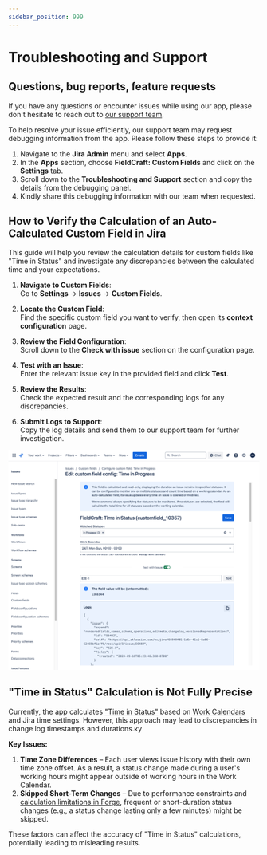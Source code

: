 ```yaml
---
sidebar_position: 999
---
```


# Troubleshooting and Support

## Questions, bug reports, feature requests

If you have any questions or encounter issues while using our app, please don't hesitate to reach out to [our support team](https://kaisersoftapps.atlassian.net/servicedesk/customer/portal/1).

To help resolve your issue efficiently, our support team may request debugging information from the app. Please follow these steps to provide it:

1. Navigate to the **Jira Admin** menu and select **Apps**.
2. In the **Apps** section, choose **FieldCraft: Custom Fields** and click on the **Settings** tab.
3. Scroll down to the **Troubleshooting and Support** section and copy the details from the debugging panel.
4. Kindly share this debugging information with our team when requested.


## How to Verify the Calculation of an Auto-Calculated Custom Field in Jira

This guide will help you review the calculation details for custom fields like "Time in Status" and investigate any discrepancies between the calculated time and your expectations.

1. **Navigate to Custom Fields**:  
   Go to **Settings** → **Issues** → **Custom Fields**.
   
2. **Locate the Custom Field**:  
   Find the specific custom field you want to verify, then open its **context configuration** page.

3. **Review the Field Configuration**:  
   Scroll down to the **Check with issue** section on the configuration page.

4. **Test with an Issue**:  
   Enter the relevant issue key in the provided field and click **Test**.

5. **Review the Results**:  
   Check the expected result and the corresponding logs for any discrepancies.

6. **Submit Logs to Support**:  
   Copy the log details and send them to our support team for further investigation.

![](./img/test-with-issue-screen.png)


## "Time in Status" Calculation is Not Fully Precise

Currently, the app calculates ["Time in Status"](../time-in-status/index.md) based on [Work Calendars](../work-calendars/index.md) and Jira time settings. However, this approach may lead to discrepancies in change log timestamps and durations.ку

**Key Issues:**
1. **Time Zone Differences** – Each user views issue history with their own time zone offset. As a result, a status change made during a user's working hours might appear outside of working hours in the Work Calendar.
2. **Skipped Short-Term Changes** – Due to performance constraints and [calculation limitations in Forge](https://developer.atlassian.com/platform/forge/platform-quotas-and-limits/), frequent or short-duration status changes (e.g., a status change lasting only a few minutes) might be skipped.

These factors can affect the accuracy of "Time in Status" calculations, potentially leading to misleading results.
